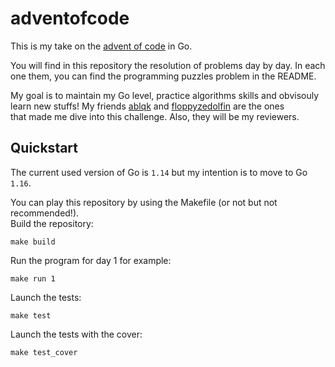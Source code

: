 # adventofcode

This is my take on the [advent of code](https://adventofcode.com/) in Go.

You will find in this repository the resolution of problems day by day.
In each one them, you can find the programming puzzles problem in the README. 

My goal is to maintain my Go level, practice algorithms skills and obvisouly learn new stuffs!
My friends [ablqk](https://github.com/ablqk) and [floppyzedolfin](https://github.com/floppyzedolfin/) are the ones  
that made me dive into this challenge. Also, they will be my reviewers.  

## Quickstart

The current used version of Go is `1.14` but my intention is to move to Go `1.16`.

You can play this repository by using the Makefile (or not but not recommended!).  
Build the repository:

    make build

Run the program for day 1 for example:

    make run 1

Launch the tests:

    make test

Launch the tests with the cover: 

    make test_cover

